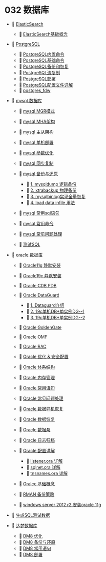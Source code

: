 # 032 数据库

* 📑 [ElasticSearch](siyuan://blocks/20231110105237-w1ey8rx)

  * 📄 [ElasticSearch基础概念](siyuan://blocks/20231110105237-992g161)
* 📑 [PostgreSQL](siyuan://blocks/20231110105237-atcrzhw)

  * 📄 [PostgreSQL内置命令](siyuan://blocks/20231110105237-3qqcg21)
  * 📄 [PostgreSQL基础命令](siyuan://blocks/20231110105237-jfv26qu)
  * 📄 [PostgreSQL备份和恢复](siyuan://blocks/20231110105237-5etbppl)
  * 📄 [PostgreSQL流复制](siyuan://blocks/20231110105237-00abtyb)
  * 📄 [PostgreSQL部署](siyuan://blocks/20231110105237-meuhizy)
  * 📄 [PostgreSQL配置文件详解](siyuan://blocks/20231110105237-34yj7ao)
  * 📄 [postgres_fdw](siyuan://blocks/20231110105237-5zs7xa4)
* 📑 [mysql 数据库](siyuan://blocks/20231110105237-jvq1lon)

  * 📄 [mysql MGR模式](siyuan://blocks/20231110105237-li1j1hc)
  * 📄 [mysql MHA架构](siyuan://blocks/20231110105237-8erosed)
  * 📄 [mysql 主从架构](siyuan://blocks/20231110105237-5w749pk)
  * 📄 [mysql 单机部署](siyuan://blocks/20231110105237-43cf8c9)
  * 📄 [mysql 参数优化](siyuan://blocks/20231110105237-7lp46ma)
  * 📄 [mysql 同步复制](siyuan://blocks/20231110105237-dzzqb3f)
  * 📑 [mysql 备份与还原](siyuan://blocks/20231110105237-ofmwwr0)

    * 📄 [1. mysqldump 逻辑备份](siyuan://blocks/20231110105237-g9ygsl4)
    * 📄 [2. xtrabackup 物理备份](siyuan://blocks/20231110105237-4hx2fib)
    * 📄 [3. mysqlbinlog实现全量恢复](siyuan://blocks/20231110105237-le2efo2)
    * 📄 [4. load data infile 用法](siyuan://blocks/20231110105237-vq1j5jf)
  * 📄 [mysql 常用sql语句](siyuan://blocks/20231110105237-lt6xskv)
  * 📄 [mysql 常用命令](siyuan://blocks/20231110105237-an9tipd)
  * 📄 [mysql 常见问题处理](siyuan://blocks/20231110105237-bhuvh4m)
  * 📄 [测试SQL](siyuan://blocks/20231110105237-lkuixg0)
* 📑 [oracle 数据库](siyuan://blocks/20231110105237-3mxkuz9)

  * 📄 [Oracle11g 静默安装](siyuan://blocks/20240111154537-q08w3dz)
  * 📄 [Oracle19c 静默安装](siyuan://blocks/20231110105237-i3wbtoj)
  * 📄 [Oracle CDB PDB](siyuan://blocks/20231110105237-oul69f4)
  * 📑 [Oracle DataGuard](siyuan://blocks/20231110105237-prfvvi6)

    * 📄 [1. Dataguard介绍](siyuan://blocks/20231110105237-nvvzb3i)
    * 📄 [2. 19c单机DB+单实例DG--1](siyuan://blocks/20231110105237-iwop2dy)
    * 📄 [3. 19c单机DB+单实例DG--2](siyuan://blocks/20231110105237-2dg3i74)
  * 📄 [Oracle GoldenGate](siyuan://blocks/20231110105237-qatg4mk)
  * 📄 [Oracle OMF](siyuan://blocks/20231110105237-1muwt5l)
  * 📄 [Oracle RAC](siyuan://blocks/20231110105237-22u6zer)
  * 📄 [Oracle 优化 &amp; 安全配置](siyuan://blocks/20231110105237-sfeh1a7)
  * 📄 [Oracle 体系结构](siyuan://blocks/20231110105237-0ngto5m)
  * 📄 [Oracle 内存管理](siyuan://blocks/20231110105237-eh86m8g)
  * 📄 [Oracle 常用语句](siyuan://blocks/20231110105237-4d46t04)
  * 📄 [Oracle 常见问题处理](siyuan://blocks/20231110105237-ly2ljyl)
  * 📄 [Oracle 数据异机恢复](siyuan://blocks/20231110105237-o1b43ni)
  * 📄 [Oracle 数据恢复](siyuan://blocks/20231110105237-dqhx1fc)
  * 📄 [Oracle 数据泵](siyuan://blocks/20231110105237-olz151u)
  * 📄 [Oracle 日志归档](siyuan://blocks/20231110105237-8m376yh)
  * 📑 [Oracle 配置详解](siyuan://blocks/20231110105237-3rvwxhs)

    * 📄 [listener.ora 详解](siyuan://blocks/20231110105237-5d8jkrr)
    * 📄 [sqlnet.ora 详解](siyuan://blocks/20231110105237-h2566di)
    * 📄 [tnsnames.ora 详解](siyuan://blocks/20231110105237-m6s6lud)
  * 📄 [Oralce 基础概念](siyuan://blocks/20240106163022-r6d6dnh)
  * 📄 [RMAN 备份策略](siyuan://blocks/20231110105237-b95b8d3)
  * 📄 [windows server 2012 r2 安装oracle 11g](siyuan://blocks/20231110105237-h3tbtwx)
* 📄 [生成SQL测试数据](siyuan://blocks/20231110105237-gb62sne)
* 📑 [达梦数据库](siyuan://blocks/20231110105237-r8pm1yd)

  * 📄 [DM8 优化](siyuan://blocks/20231110105237-k9ifwaa)
  * 📄 [DM8 备份与还原](siyuan://blocks/20231110105237-x843o70)
  * 📄 [DM8 常用语句](siyuan://blocks/20231110105237-ek7pxr5)
  * 📄 [DM8 部署](siyuan://blocks/20231110105237-c2axb04)

‍
